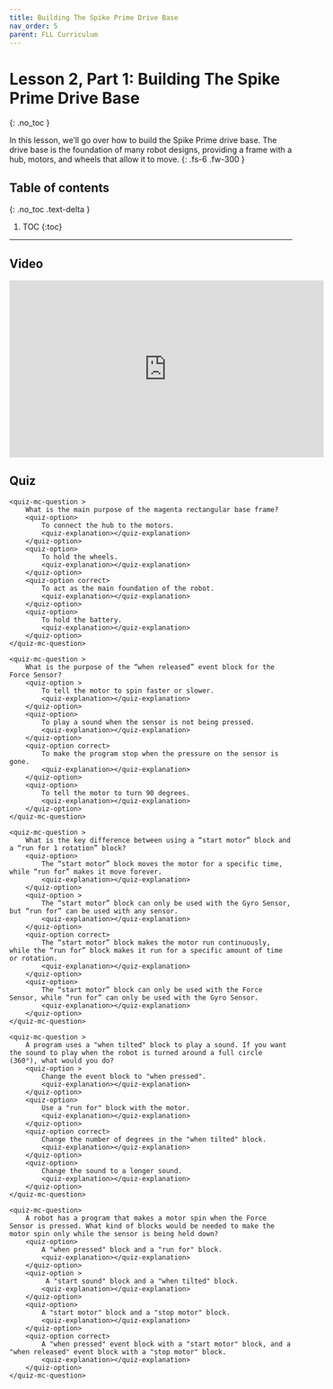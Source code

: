 ```yaml
---
title: Building The Spike Prime Drive Base
nav_order: 5
parent: FLL Curriculum
---
```


# Lesson 2, Part 1: Building The Spike Prime Drive Base
{: .no_toc }

In this lesson, we’ll go over how to build the Spike Prime drive base. The drive base is the foundation of many robot designs, providing a frame with a hub, motors, and wheels that allow it to move.
{: .fs-6 .fw-300 }

## Table of contents
{: .no_toc .text-delta }

1. TOC 
{:toc}

---

## Video
<iframe width="560" height="315" src="https://www.youtube.com/embed/ErDj8myI_Tg?si=s1CXRpumwxveoNae" title="YouTube video player" frameborder="0" allow="accelerometer; autoplay; clipboard-write; encrypted-media; gyroscope; picture-in-picture; web-share" referrerpolicy="strict-origin-when-cross-origin" allowfullscreen></iframe>


## Quiz
<content-quiz>

    <quiz-mc-question >
        What is the main purpose of the magenta rectangular base frame?
        <quiz-option>
            To connect the hub to the motors.
            <quiz-explanation></quiz-explanation>
        </quiz-option>
        <quiz-option>
            To hold the wheels.
            <quiz-explanation></quiz-explanation>
        </quiz-option>
        <quiz-option correct>
            To act as the main foundation of the robot.
            <quiz-explanation></quiz-explanation>
        </quiz-option>
        <quiz-option>
            To hold the battery.
            <quiz-explanation></quiz-explanation>
        </quiz-option>
    </quiz-mc-question>

    <quiz-mc-question >
        What is the purpose of the “when released” event block for the Force Sensor?
        <quiz-option >
            To tell the motor to spin faster or slower.
            <quiz-explanation></quiz-explanation>
        </quiz-option>
        <quiz-option>
            To play a sound when the sensor is not being pressed.
            <quiz-explanation></quiz-explanation>
        </quiz-option>
        <quiz-option correct>
            To make the program stop when the pressure on the sensor is gone.
            <quiz-explanation></quiz-explanation>
        </quiz-option>
        <quiz-option>
            To tell the motor to turn 90 degrees.
            <quiz-explanation></quiz-explanation>
        </quiz-option>
    </quiz-mc-question>

    <quiz-mc-question >
        What is the key difference between using a “start motor” block and a “run for 1 rotation” block?
        <quiz-option>
            The “start motor” block moves the motor for a specific time, while “run for” makes it move forever.
            <quiz-explanation></quiz-explanation>
        </quiz-option>
        <quiz-option >
            The “start motor” block can only be used with the Gyro Sensor, but “run for” can be used with any sensor.
            <quiz-explanation></quiz-explanation>
        </quiz-option>
        <quiz-option correct>
            The “start motor” block makes the motor run continuously, while the “run for” block makes it run for a specific amount of time or rotation.
            <quiz-explanation></quiz-explanation>
        </quiz-option>
        <quiz-option>
            The “start motor” block can only be used with the Force Sensor, while “run for” can only be used with the Gyro Sensor.
            <quiz-explanation></quiz-explanation>
        </quiz-option>
    </quiz-mc-question>

    <quiz-mc-question >
        A program uses a "when tilted" block to play a sound. If you want the sound to play when the robot is turned around a full circle (360°), what would you do?        
        <quiz-option >
            Change the event block to "when pressed".
            <quiz-explanation></quiz-explanation>
        </quiz-option>
        <quiz-option>
            Use a "run for" block with the motor.
            <quiz-explanation></quiz-explanation>
        </quiz-option>
        <quiz-option correct>
            Change the number of degrees in the "when tilted" block.
            <quiz-explanation></quiz-explanation>
        </quiz-option>
        <quiz-option>
            Change the sound to a longer sound.
            <quiz-explanation></quiz-explanation>
        </quiz-option>
    </quiz-mc-question>

    <quiz-mc-question>
        A robot has a program that makes a motor spin when the Force Sensor is pressed. What kind of blocks would be needed to make the motor spin only while the sensor is being held down?
        <quiz-option>
            A "when pressed" block and a "run for" block.
            <quiz-explanation></quiz-explanation>
        </quiz-option>
        <quiz-option >
             A "start sound" block and a "when tilted" block.
            <quiz-explanation></quiz-explanation>
        </quiz-option>
        <quiz-option>
            A "start motor" block and a "stop motor" block.
            <quiz-explanation></quiz-explanation>
        </quiz-option>
        <quiz-option correct>
            A "when pressed" event block with a "start motor" block, and a "when released" event block with a "stop motor" block.
            <quiz-explanation></quiz-explanation>
        </quiz-option>
    </quiz-mc-question>
</content-quiz>